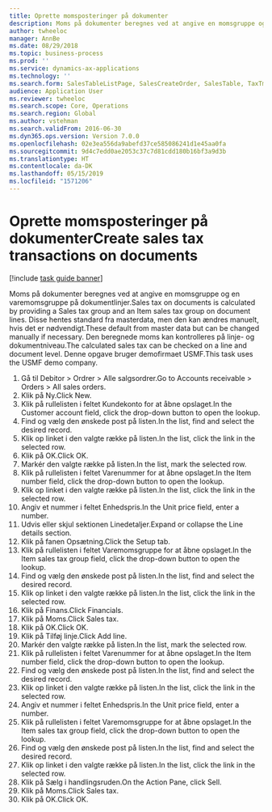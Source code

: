 ```yaml
---
title: Oprette momsposteringer på dokumenter
description: Moms på dokumenter beregnes ved at angive en momsgruppe og en varemomsgruppe på dokumentlinjer.
author: twheeloc
manager: AnnBe
ms.date: 08/29/2018
ms.topic: business-process
ms.prod: ''
ms.service: dynamics-ax-applications
ms.technology: ''
ms.search.form: SalesTableListPage, SalesCreateOrder, SalesTable, TaxTmpWorkTrans
audience: Application User
ms.reviewer: twheeloc
ms.search.scope: Core, Operations
ms.search.region: Global
ms.author: vstehman
ms.search.validFrom: 2016-06-30
ms.dyn365.ops.version: Version 7.0.0
ms.openlocfilehash: 02e3ea556da9abefd37ce585086241d1e45aa0fa
ms.sourcegitcommit: 9d4c7edd0ae2053c37c7d81cdd180b16bf3a9d3b
ms.translationtype: HT
ms.contentlocale: da-DK
ms.lasthandoff: 05/15/2019
ms.locfileid: "1571206"
---
```

# <a name="create-sales-tax-transactions-on-documents"></a><span data-ttu-id="28d5f-103">Oprette momsposteringer på dokumenter</span><span class="sxs-lookup"><span data-stu-id="28d5f-103">Create sales tax transactions on documents</span></span>

[!include [task guide banner](../../includes/task-guide-banner.md)]

<span data-ttu-id="28d5f-104">Moms på dokumenter beregnes ved at angive en momsgruppe og en varemomsgruppe på dokumentlinjer.</span><span class="sxs-lookup"><span data-stu-id="28d5f-104">Sales tax on documents is calculated by providing a Sales tax group and an Item sales tax group on document lines.</span></span> <span data-ttu-id="28d5f-105">Disse hentes standard fra masterdata, men den kan ændres manuelt, hvis det er nødvendigt.</span><span class="sxs-lookup"><span data-stu-id="28d5f-105">These default from master data but can be changed manually if necessary.</span></span> <span data-ttu-id="28d5f-106">Den beregnede moms kan kontrolleres på linje- og dokumentniveau.</span><span class="sxs-lookup"><span data-stu-id="28d5f-106">The calculated sales tax can be checked on a line and document level.</span></span> <span data-ttu-id="28d5f-107">Denne opgave bruger demofirmaet USMF.</span><span class="sxs-lookup"><span data-stu-id="28d5f-107">This task uses the USMF demo company.</span></span>

1. <span data-ttu-id="28d5f-108">Gå til Debitor > Ordrer > Alle salgsordrer.</span><span class="sxs-lookup"><span data-stu-id="28d5f-108">Go to Accounts receivable > Orders > All sales orders.</span></span>
2. <span data-ttu-id="28d5f-109">Klik på Ny.</span><span class="sxs-lookup"><span data-stu-id="28d5f-109">Click New.</span></span>
3. <span data-ttu-id="28d5f-110">Klik på rullelisten i feltet Kundekonto for at åbne opslaget.</span><span class="sxs-lookup"><span data-stu-id="28d5f-110">In the Customer account field, click the drop-down button to open the lookup.</span></span>
4. <span data-ttu-id="28d5f-111">Find og vælg den ønskede post på listen.</span><span class="sxs-lookup"><span data-stu-id="28d5f-111">In the list, find and select the desired record.</span></span>
5. <span data-ttu-id="28d5f-112">Klik op linket i den valgte række på listen.</span><span class="sxs-lookup"><span data-stu-id="28d5f-112">In the list, click the link in the selected row.</span></span>
6. <span data-ttu-id="28d5f-113">Klik på OK.</span><span class="sxs-lookup"><span data-stu-id="28d5f-113">Click OK.</span></span>
7. <span data-ttu-id="28d5f-114">Markér den valgte række på listen.</span><span class="sxs-lookup"><span data-stu-id="28d5f-114">In the list, mark the selected row.</span></span>
8. <span data-ttu-id="28d5f-115">Klik på rullelisten i feltet Varenummer for at åbne opslaget.</span><span class="sxs-lookup"><span data-stu-id="28d5f-115">In the Item number field, click the drop-down button to open the lookup.</span></span>
9. <span data-ttu-id="28d5f-116">Klik op linket i den valgte række på listen.</span><span class="sxs-lookup"><span data-stu-id="28d5f-116">In the list, click the link in the selected row.</span></span>
10. <span data-ttu-id="28d5f-117">Angiv et nummer i feltet Enhedspris.</span><span class="sxs-lookup"><span data-stu-id="28d5f-117">In the Unit price field, enter a number.</span></span>
11. <span data-ttu-id="28d5f-118">Udvis eller skjul sektionen Linedetaljer.</span><span class="sxs-lookup"><span data-stu-id="28d5f-118">Expand or collapse the Line details section.</span></span>
12. <span data-ttu-id="28d5f-119">Klik på fanen Opsætning.</span><span class="sxs-lookup"><span data-stu-id="28d5f-119">Click the Setup tab.</span></span>
13. <span data-ttu-id="28d5f-120">Klik på rullelisten i feltet Varemomsgruppe for at åbne opslaget.</span><span class="sxs-lookup"><span data-stu-id="28d5f-120">In the Item sales tax group field, click the drop-down button to open the lookup.</span></span>
14. <span data-ttu-id="28d5f-121">Find og vælg den ønskede post på listen.</span><span class="sxs-lookup"><span data-stu-id="28d5f-121">In the list, find and select the desired record.</span></span>
15. <span data-ttu-id="28d5f-122">Klik op linket i den valgte række på listen.</span><span class="sxs-lookup"><span data-stu-id="28d5f-122">In the list, click the link in the selected row.</span></span>
16. <span data-ttu-id="28d5f-123">Klik på Finans.</span><span class="sxs-lookup"><span data-stu-id="28d5f-123">Click Financials.</span></span>
17. <span data-ttu-id="28d5f-124">Klik på Moms.</span><span class="sxs-lookup"><span data-stu-id="28d5f-124">Click Sales tax.</span></span>
18. <span data-ttu-id="28d5f-125">Klik på OK.</span><span class="sxs-lookup"><span data-stu-id="28d5f-125">Click OK.</span></span>
19. <span data-ttu-id="28d5f-126">Klik på Tilføj linje.</span><span class="sxs-lookup"><span data-stu-id="28d5f-126">Click Add line.</span></span>
20. <span data-ttu-id="28d5f-127">Markér den valgte række på listen.</span><span class="sxs-lookup"><span data-stu-id="28d5f-127">In the list, mark the selected row.</span></span>
21. <span data-ttu-id="28d5f-128">Klik på rullelisten i feltet Varenummer for at åbne opslaget.</span><span class="sxs-lookup"><span data-stu-id="28d5f-128">In the Item number field, click the drop-down button to open the lookup.</span></span>
22. <span data-ttu-id="28d5f-129">Find og vælg den ønskede post på listen.</span><span class="sxs-lookup"><span data-stu-id="28d5f-129">In the list, find and select the desired record.</span></span>
23. <span data-ttu-id="28d5f-130">Klik op linket i den valgte række på listen.</span><span class="sxs-lookup"><span data-stu-id="28d5f-130">In the list, click the link in the selected row.</span></span>
24. <span data-ttu-id="28d5f-131">Angiv et nummer i feltet Enhedspris.</span><span class="sxs-lookup"><span data-stu-id="28d5f-131">In the Unit price field, enter a number.</span></span>
25. <span data-ttu-id="28d5f-132">Klik på rullelisten i feltet Varemomsgruppe for at åbne opslaget.</span><span class="sxs-lookup"><span data-stu-id="28d5f-132">In the Item sales tax group field, click the drop-down button to open the lookup.</span></span>
26. <span data-ttu-id="28d5f-133">Find og vælg den ønskede post på listen.</span><span class="sxs-lookup"><span data-stu-id="28d5f-133">In the list, find and select the desired record.</span></span>
27. <span data-ttu-id="28d5f-134">Klik op linket i den valgte række på listen.</span><span class="sxs-lookup"><span data-stu-id="28d5f-134">In the list, click the link in the selected row.</span></span>
28. <span data-ttu-id="28d5f-135">Klik på Sælg i handlingsruden.</span><span class="sxs-lookup"><span data-stu-id="28d5f-135">On the Action Pane, click Sell.</span></span>
29. <span data-ttu-id="28d5f-136">Klik på Moms.</span><span class="sxs-lookup"><span data-stu-id="28d5f-136">Click Sales tax.</span></span>
30. <span data-ttu-id="28d5f-137">Klik på OK.</span><span class="sxs-lookup"><span data-stu-id="28d5f-137">Click OK.</span></span>

